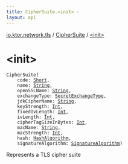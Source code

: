 ```yaml
---
title: CipherSuite.<init> - 
layout: api
---
```


<div class='api-docs-breadcrumbs'><a href="../index.html">io.ktor.network.tls</a> / <a href="index.html">CipherSuite</a> / <a href="./-init-.html">&lt;init&gt;</a></div>

# &lt;init&gt;

<div class="signature"><code><span class="identifier">CipherSuite</span><span class="symbol">(</span><br/>&nbsp;&nbsp;&nbsp;&nbsp;<span class="parameterName" id="io.ktor.network.tls.CipherSuite$<init>(kotlin.Short, kotlin.String, kotlin.String, io.ktor.network.tls.SecretExchangeType, kotlin.String, kotlin.Int, kotlin.Int, kotlin.Int, kotlin.Int, kotlin.String, kotlin.Int, io.ktor.network.tls.extensions.HashAlgorithm, io.ktor.network.tls.extensions.SignatureAlgorithm)/code">code</span><span class="symbol">:</span>&nbsp;<a href="https://kotlinlang.org/api/latest/jvm/stdlib/kotlin/-short/index.html"><span class="identifier">Short</span></a><span class="symbol">, </span><br/>&nbsp;&nbsp;&nbsp;&nbsp;<span class="parameterName" id="io.ktor.network.tls.CipherSuite$<init>(kotlin.Short, kotlin.String, kotlin.String, io.ktor.network.tls.SecretExchangeType, kotlin.String, kotlin.Int, kotlin.Int, kotlin.Int, kotlin.Int, kotlin.String, kotlin.Int, io.ktor.network.tls.extensions.HashAlgorithm, io.ktor.network.tls.extensions.SignatureAlgorithm)/name">name</span><span class="symbol">:</span>&nbsp;<a href="https://kotlinlang.org/api/latest/jvm/stdlib/kotlin/-string/index.html"><span class="identifier">String</span></a><span class="symbol">, </span><br/>&nbsp;&nbsp;&nbsp;&nbsp;<span class="parameterName" id="io.ktor.network.tls.CipherSuite$<init>(kotlin.Short, kotlin.String, kotlin.String, io.ktor.network.tls.SecretExchangeType, kotlin.String, kotlin.Int, kotlin.Int, kotlin.Int, kotlin.Int, kotlin.String, kotlin.Int, io.ktor.network.tls.extensions.HashAlgorithm, io.ktor.network.tls.extensions.SignatureAlgorithm)/openSSLName">openSSLName</span><span class="symbol">:</span>&nbsp;<a href="https://kotlinlang.org/api/latest/jvm/stdlib/kotlin/-string/index.html"><span class="identifier">String</span></a><span class="symbol">, </span><br/>&nbsp;&nbsp;&nbsp;&nbsp;<span class="parameterName" id="io.ktor.network.tls.CipherSuite$<init>(kotlin.Short, kotlin.String, kotlin.String, io.ktor.network.tls.SecretExchangeType, kotlin.String, kotlin.Int, kotlin.Int, kotlin.Int, kotlin.Int, kotlin.String, kotlin.Int, io.ktor.network.tls.extensions.HashAlgorithm, io.ktor.network.tls.extensions.SignatureAlgorithm)/exchangeType">exchangeType</span><span class="symbol">:</span>&nbsp;<a href="../-secret-exchange-type/index.html"><span class="identifier">SecretExchangeType</span></a><span class="symbol">, </span><br/>&nbsp;&nbsp;&nbsp;&nbsp;<span class="parameterName" id="io.ktor.network.tls.CipherSuite$<init>(kotlin.Short, kotlin.String, kotlin.String, io.ktor.network.tls.SecretExchangeType, kotlin.String, kotlin.Int, kotlin.Int, kotlin.Int, kotlin.Int, kotlin.String, kotlin.Int, io.ktor.network.tls.extensions.HashAlgorithm, io.ktor.network.tls.extensions.SignatureAlgorithm)/jdkCipherName">jdkCipherName</span><span class="symbol">:</span>&nbsp;<a href="https://kotlinlang.org/api/latest/jvm/stdlib/kotlin/-string/index.html"><span class="identifier">String</span></a><span class="symbol">, </span><br/>&nbsp;&nbsp;&nbsp;&nbsp;<span class="parameterName" id="io.ktor.network.tls.CipherSuite$<init>(kotlin.Short, kotlin.String, kotlin.String, io.ktor.network.tls.SecretExchangeType, kotlin.String, kotlin.Int, kotlin.Int, kotlin.Int, kotlin.Int, kotlin.String, kotlin.Int, io.ktor.network.tls.extensions.HashAlgorithm, io.ktor.network.tls.extensions.SignatureAlgorithm)/keyStrength">keyStrength</span><span class="symbol">:</span>&nbsp;<a href="https://kotlinlang.org/api/latest/jvm/stdlib/kotlin/-int/index.html"><span class="identifier">Int</span></a><span class="symbol">, </span><br/>&nbsp;&nbsp;&nbsp;&nbsp;<span class="parameterName" id="io.ktor.network.tls.CipherSuite$<init>(kotlin.Short, kotlin.String, kotlin.String, io.ktor.network.tls.SecretExchangeType, kotlin.String, kotlin.Int, kotlin.Int, kotlin.Int, kotlin.Int, kotlin.String, kotlin.Int, io.ktor.network.tls.extensions.HashAlgorithm, io.ktor.network.tls.extensions.SignatureAlgorithm)/fixedIvLength">fixedIvLength</span><span class="symbol">:</span>&nbsp;<a href="https://kotlinlang.org/api/latest/jvm/stdlib/kotlin/-int/index.html"><span class="identifier">Int</span></a><span class="symbol">, </span><br/>&nbsp;&nbsp;&nbsp;&nbsp;<span class="parameterName" id="io.ktor.network.tls.CipherSuite$<init>(kotlin.Short, kotlin.String, kotlin.String, io.ktor.network.tls.SecretExchangeType, kotlin.String, kotlin.Int, kotlin.Int, kotlin.Int, kotlin.Int, kotlin.String, kotlin.Int, io.ktor.network.tls.extensions.HashAlgorithm, io.ktor.network.tls.extensions.SignatureAlgorithm)/ivLength">ivLength</span><span class="symbol">:</span>&nbsp;<a href="https://kotlinlang.org/api/latest/jvm/stdlib/kotlin/-int/index.html"><span class="identifier">Int</span></a><span class="symbol">, </span><br/>&nbsp;&nbsp;&nbsp;&nbsp;<span class="parameterName" id="io.ktor.network.tls.CipherSuite$<init>(kotlin.Short, kotlin.String, kotlin.String, io.ktor.network.tls.SecretExchangeType, kotlin.String, kotlin.Int, kotlin.Int, kotlin.Int, kotlin.Int, kotlin.String, kotlin.Int, io.ktor.network.tls.extensions.HashAlgorithm, io.ktor.network.tls.extensions.SignatureAlgorithm)/cipherTagSizeInBytes">cipherTagSizeInBytes</span><span class="symbol">:</span>&nbsp;<a href="https://kotlinlang.org/api/latest/jvm/stdlib/kotlin/-int/index.html"><span class="identifier">Int</span></a><span class="symbol">, </span><br/>&nbsp;&nbsp;&nbsp;&nbsp;<span class="parameterName" id="io.ktor.network.tls.CipherSuite$<init>(kotlin.Short, kotlin.String, kotlin.String, io.ktor.network.tls.SecretExchangeType, kotlin.String, kotlin.Int, kotlin.Int, kotlin.Int, kotlin.Int, kotlin.String, kotlin.Int, io.ktor.network.tls.extensions.HashAlgorithm, io.ktor.network.tls.extensions.SignatureAlgorithm)/macName">macName</span><span class="symbol">:</span>&nbsp;<a href="https://kotlinlang.org/api/latest/jvm/stdlib/kotlin/-string/index.html"><span class="identifier">String</span></a><span class="symbol">, </span><br/>&nbsp;&nbsp;&nbsp;&nbsp;<span class="parameterName" id="io.ktor.network.tls.CipherSuite$<init>(kotlin.Short, kotlin.String, kotlin.String, io.ktor.network.tls.SecretExchangeType, kotlin.String, kotlin.Int, kotlin.Int, kotlin.Int, kotlin.Int, kotlin.String, kotlin.Int, io.ktor.network.tls.extensions.HashAlgorithm, io.ktor.network.tls.extensions.SignatureAlgorithm)/macStrength">macStrength</span><span class="symbol">:</span>&nbsp;<a href="https://kotlinlang.org/api/latest/jvm/stdlib/kotlin/-int/index.html"><span class="identifier">Int</span></a><span class="symbol">, </span><br/>&nbsp;&nbsp;&nbsp;&nbsp;<span class="parameterName" id="io.ktor.network.tls.CipherSuite$<init>(kotlin.Short, kotlin.String, kotlin.String, io.ktor.network.tls.SecretExchangeType, kotlin.String, kotlin.Int, kotlin.Int, kotlin.Int, kotlin.Int, kotlin.String, kotlin.Int, io.ktor.network.tls.extensions.HashAlgorithm, io.ktor.network.tls.extensions.SignatureAlgorithm)/hash">hash</span><span class="symbol">:</span>&nbsp;<a href="../../io.ktor.network.tls.extensions/-hash-algorithm/index.html"><span class="identifier">HashAlgorithm</span></a><span class="symbol">, </span><br/>&nbsp;&nbsp;&nbsp;&nbsp;<span class="parameterName" id="io.ktor.network.tls.CipherSuite$<init>(kotlin.Short, kotlin.String, kotlin.String, io.ktor.network.tls.SecretExchangeType, kotlin.String, kotlin.Int, kotlin.Int, kotlin.Int, kotlin.Int, kotlin.String, kotlin.Int, io.ktor.network.tls.extensions.HashAlgorithm, io.ktor.network.tls.extensions.SignatureAlgorithm)/signatureAlgorithm">signatureAlgorithm</span><span class="symbol">:</span>&nbsp;<a href="../../io.ktor.network.tls.extensions/-signature-algorithm/index.html"><span class="identifier">SignatureAlgorithm</span></a><span class="symbol">)</span></code></div>

Represents a TLS cipher suite

